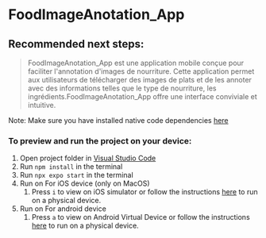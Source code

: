 
# FoodImageAnotation_App
## Recommended next steps:



>FoodImageAnotation_App est une application mobile conçue pour faciliter l'annotation d'images de nourriture. Cette application permet aux utilisateurs de télécharger des images de plats et de les annoter avec des informations telles que le type de nourriture, les ingrédients.FoodImageAnotation_App offre une interface conviviale et intuitive.

Note: Make sure you have installed native code dependencies [here](https://reactnative.dev/docs/environment-setup#installing-dependencies)

### To preview and run the project on your device:

1. Open project folder in <u>Visual Studio Code</u>
2. Run `npm install` in the terminal
3. Run `npx expo start` in the terminal
4. Run on For iOS device (only on MacOS)
   1. Press `i` to view on iOS simulator or follow the instructions [here](https://docs.expo.dev/workflow/run-on-device/) to run on a physical device.
5. Run on For android device
   1. Press `a` to view on Android Virtual Device or follow the instructions [here](https://docs.expo.dev/workflow/run-on-device/) to run on a physical device.

